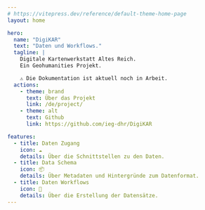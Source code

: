 ```yaml
---
# https://vitepress.dev/reference/default-theme-home-page
layout: home

hero:
  name: "DigiKAR"
  text: "Daten und Workflows."
  tagline: |
    Digitale Kartenwerkstatt Altes Reich.
    Ein Geohumanities Projekt.

    ⚠️ Die Dokumentation ist aktuell noch in Arbeit.
  actions:
    - theme: brand
      text: Über das Projekt
      link: /de/project/
    - theme: alt
      text: Github
      link: https://github.com/ieg-dhr/DigiKAR

features:
  - title: Daten Zugang
    icon: ☁️
    details: Über die Schnittstellen zu den Daten.
  - title: Data Schema
    icon: 📦
    details: Über Metadaten und Hintergründe zum Datenformat.
  - title: Daten Workflows
    icon: 🔧
    details: Über die Erstellung der Datensätze.
---
```

